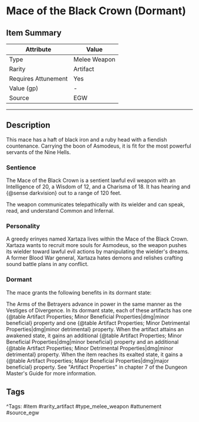 # Mace of the Black Crown (Dormant)

## Item Summary

| Attribute            | Value                        |
|----------------------|------------------------------|
| Type                 | Melee Weapon |
| Rarity               | Artifact             |
| Requires Attunement  | Yes                |
| Value (gp)           | -    |
| Source               | EGW |

---

## Description

This mace has a haft of black iron and a ruby head with a fiendish countenance. Carrying the boon of Asmodeus, it is fit for the most powerful servants of the Nine Hells.

### Sentience

The Mace of the Black Crown is a sentient lawful evil weapon with an Intelligence of 20, a Wisdom of 12, and a Charisma of 18. It has hearing and {@sense darkvision} out to a range of 120 feet.

The weapon communicates telepathically with its wielder and can speak, read, and understand Common and Infernal.

### Personality

A greedy erinyes named Xartaza lives within the Mace of the Black Crown. Xartaza wants to recruit more souls for Asmodeus, so the weapon pushes its wielder toward lawful evil actions by manipulating the wielder's dreams. A former Blood War general, Xartaza hates demons and relishes crafting sound battle plans in any conflict.

### Dormant

The mace grants the following benefits in its dormant state:

The Arms of the Betrayers advance in power in the same manner as the Vestiges of Divergence. In its dormant state, each of these artifacts has one {@table Artifact Properties; Minor Beneficial Properties|dmg|minor beneficial} property and one {@table Artifact Properties; Minor Detrimental Properties|dmg|minor detrimental} property. When the artifact attains an awakened state, it gains an additional {@table Artifact Properties; Minor Beneficial Properties|dmg|minor beneficial} property and an additional {@table Artifact Properties; Minor Detrimental Properties|dmg|minor detrimental} property. When the item reaches its exalted state, it gains a {@table Artifact Properties; Major Beneficial Properties|dmg|major beneficial} property. See "Artifact Properties" in chapter 7 of the Dungeon Master's Guide for more information.

## Tags

^Tags: #item #rarity_artifact #type_melee_weapon #attunement #source_egw